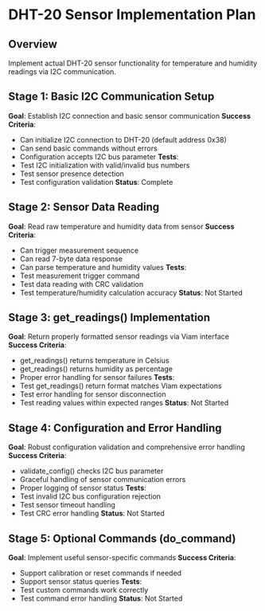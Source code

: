 # DHT-20 Sensor Implementation Plan

## Overview
Implement actual DHT-20 sensor functionality for temperature and humidity readings via I2C communication.

## Stage 1: Basic I2C Communication Setup
**Goal**: Establish I2C connection and basic sensor communication
**Success Criteria**: 
- Can initialize I2C connection to DHT-20 (default address 0x38)
- Can send basic commands without errors
- Configuration accepts I2C bus parameter
**Tests**: 
- Test I2C initialization with valid/invalid bus numbers
- Test sensor presence detection
- Test configuration validation
**Status**: Complete

## Stage 2: Sensor Data Reading
**Goal**: Read raw temperature and humidity data from sensor
**Success Criteria**:
- Can trigger measurement sequence
- Can read 7-byte data response
- Can parse temperature and humidity values
**Tests**:
- Test measurement trigger command
- Test data reading with CRC validation
- Test temperature/humidity calculation accuracy
**Status**: Not Started

## Stage 3: get_readings() Implementation
**Goal**: Return properly formatted sensor readings via Viam interface
**Success Criteria**:
- get_readings() returns temperature in Celsius
- get_readings() returns humidity as percentage
- Proper error handling for sensor failures
**Tests**:
- Test get_readings() return format matches Viam expectations
- Test error handling for sensor disconnection
- Test reading values within expected ranges
**Status**: Not Started

## Stage 4: Configuration and Error Handling
**Goal**: Robust configuration validation and comprehensive error handling
**Success Criteria**:
- validate_config() checks I2C bus parameter
- Graceful handling of sensor communication errors
- Proper logging of sensor status
**Tests**:
- Test invalid I2C bus configuration rejection
- Test sensor timeout handling
- Test CRC error handling
**Status**: Not Started

## Stage 5: Optional Commands (do_command)
**Goal**: Implement useful sensor-specific commands
**Success Criteria**:
- Support calibration or reset commands if needed
- Support sensor status queries
**Tests**:
- Test custom commands work correctly
- Test command error handling
**Status**: Not Started